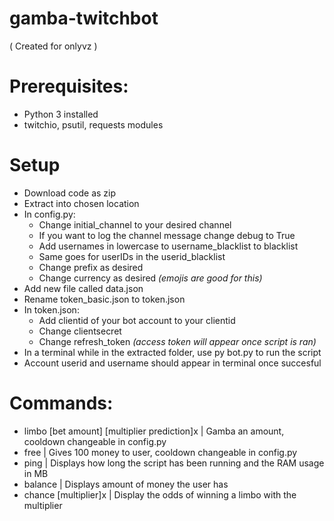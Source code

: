 # gamba-twitchbot
( Created for onlyvz )
# Prerequisites:
 - Python 3 installed
 - twitchio, psutil, requests  modules

# Setup
- Download code as zip
- Extract into chosen location
- In config.py:
    - Change initial_channel to your desired channel
    - If you want to log the channel message change debug to True
    - Add usernames in lowercase to username_blacklist to blacklist
    - Same goes for userIDs in the userid_blacklist
    - Change prefix as desired
    - Change currency as desired *(emojis are good for this)*
- Add new file called data.json
- Rename token_basic.json to token.json
- In token.json:
    - Add clientid of your bot account to your clientid
    - Change clientsecret
    - Change refresh_token *(access token will appear once script is ran)*
- In a terminal while in the extracted folder, use py bot.py to run the script
- Account userid and username should appear in terminal once succesful
  
# Commands:
  - limbo [bet amount] [multiplier prediction]x | Gamba an amount, cooldown changeable in config.py
  - free | Gives 100 money to user, cooldown changeable in config.py
  -  ping | Displays how long the script has been running and the RAM usage in MB
  -  balance | Displays amount of money the user has
  -  chance [multiplier]x | Display the odds of winning a limbo with the multiplier